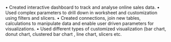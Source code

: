 •	Created interactive dashboard to track and analyse online sales data.
•	Used complex parameters to drill down in worksheet and customization using filters and slicers.
•	Created connections, join new tables, calculations to manipulate data and enable user driven parameters for visualizations.
•	Used different types of customized visualization (bar chart, donut chart, clustered bar chart , line chart, slicers etc.

